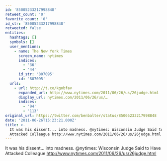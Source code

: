 ```yaml
---
id: '85005233217998848'
retweet_count: '0'
favorite_count: '0'
id_str: '85005233217998848'
retweeted: false
entities:
  hashtags: []
  symbols: []
  user_mentions:
    - name: The New York Times
      screen_name: nytimes
      indices:
        - '36'
        - '44'
      id_str: '807095'
      id: '807095'
  urls:
    - url: http://t.co/kgobfav
      expanded_url: http://www.nytimes.com/2011/06/26/us/26judge.html
      display_url: nytimes.com/2011/06/26/us/…
      indices:
        - '94'
        - '113'
original_url: https://twitter.com/benbalter/status/85005233217998848
date: '2011-06-26T15:23:21.000Z'
title: >-
  It was his dissent... into madness. @nytimes: Wisconsin Judge Said to Have
  Attacked Colleague http://www.nytimes.com/2011/06/26/us/26judge.html
---
```


It was his dissent... into madness. @nytimes: Wisconsin Judge Said to Have Attacked Colleague http://www.nytimes.com/2011/06/26/us/26judge.html